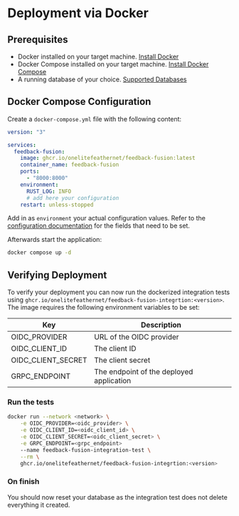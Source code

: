 # Deployment via Docker

## Prerequisites
- Docker installed on your target machine. [Install Docker](https://docs.docker.com/get-docker/)
- Docker Compose installed on your target machine. [Install Docker Compose](https://docs.docker.com/compose/install/)
- A running database of your choice. [Supported Databases](/docs/configuration#database-configuration)

## Docker Compose Configuration
Create a `docker-compose.yml` file with the following content:

```yaml
version: "3"

services:
  feedback-fusion:
    image: ghcr.io/onelitefeathernet/feedback-fusion:latest
    container_name: feedback-fusion
    ports:
      - "8000:8000"
    environment:
      RUST_LOG: INFO 
      # add here your configuration
    restart: unless-stopped
```

Add in as `environment` your actual configuration values. Refer to the [configuration documentation](/docs/configuration) for the fields that need to be set.

Afterwards start the application:

```sh 
docker compose up -d
```

## Verifying Deployment

To verify your deployment you can now run the dockerized integration tests using `ghcr.io/onelitefeathernet/feedback-fusion-integrtion:<version>`.
The image requires the following environment variables to be set:

| Key             | Description                                         |
|-----------------|-----------------------------------------------------|
| OIDC_PROVIDER   | URL of the OIDC provider                           |
| OIDC_CLIENT_ID  | The client ID                                       |
| OIDC_CLIENT_SECRET | The client secret                               |
| GRPC_ENDPOINT   | The endpoint of the deployed application            |

### Run the tests 

```sh 
docker run --network <network> \
    -e OIDC_PROVIDER=<oidc_provider> \
    -e OIDC_CLIENT_ID=<oidc_client_id> \
    -e OIDC_CLIENT_SECRET=<oidc_client_secret> \
    -e GRPC_ENDPOINT=<grpc_endpoint> 
    --name feedback-fusion-integration-test \
    --rm \
    ghcr.io/onelitefeathernet/feedback-fusion-integrtion:<version>
```

### On finish

You should now reset your database as the integration test does not delete everything it created.
